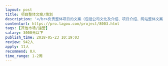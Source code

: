 ```yaml
---                
layout: post       
title: 项目整体文案/策划           
description: '</br>负责整体项目的文案（包括公司文化及介绍、项目介绍、网站整体文案、小程序文案，词条编写，以及小程序线上推广策划及文案）</br></br>要求：</br>有丰富的商业写作经验，策划运营经验。</br>------------------------------------------------</br>项目介绍：中国彩钢网，是国内专业的彩钢产业链上下游（包括但不限于彩钢瓦、钢结构、活动房）综合信息平台。</br>产品涵盖PC端+手机端+微信小程序端。构建整合平台，利用信息技术帮助传统企业进行网络推广，曝光商机。</br>本平台属于钢材类目下“细分领域”，官方网站:www.cgw.net</br>'     
contenturl: https://pro.lagou.com/project/8003.html      
tags: [其他市场/运营]            
salary: 3000元以下          
publish_time: 2018-05-23 10:19:03         
review: 942人                   
apply: 11人                   
recommend: 0人                   
time_range: 1-2周              
---                 
```

